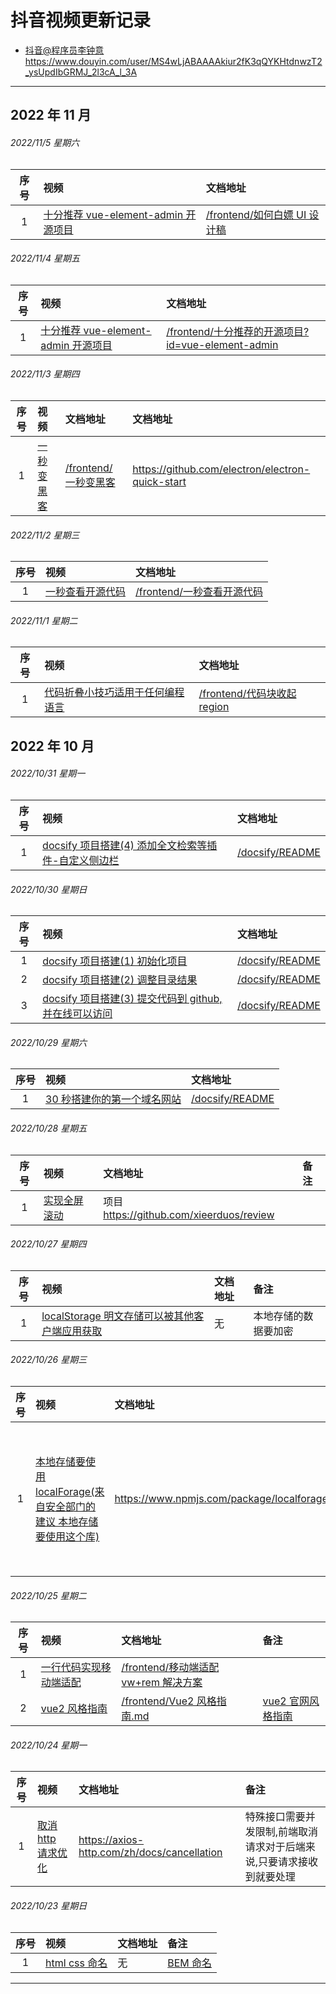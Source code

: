 # 抖音视频更新记录

- [抖音@程序员李钟意](https://www.douyin.com/user/MS4wLjABAAAAkiur2fK3qQYKHtdnwzT2_ysUpdIbGRMJ_2l3cA_l_3A) https://www.douyin.com/user/MS4wLjABAAAAkiur2fK3qQYKHtdnwzT2_ysUpdIbGRMJ_2l3cA_l_3A

---

## 2022 年 11 月

###### 2022/11/5 星期六

| 序号 | 视频                                                                                    | 文档地址                                                   |
| :--: | :-------------------------------------------------------------------------------------- | :--------------------------------------------------------- |
|  1   | [十分推荐 vue-element-admin 开源项目](https://www.douyin.com/video/7162443067272776993) | [/frontend/如何白嫖 UI 设计稿](/frontend/如何白嫖UI设计稿) |

###### 2022/11/4 星期五

| 序号 | 视频                                                                                    | 文档地址                                                                                               |
| :--: | :-------------------------------------------------------------------------------------- | :----------------------------------------------------------------------------------------------------- |
|  1   | [十分推荐 vue-element-admin 开源项目](https://www.douyin.com/video/7161996754227907873) | [/frontend/十分推荐的开源项目?id=vue-element-admin](/frontend/十分推荐的开源项目?id=vue-element-admin) |

###### 2022/11/3 星期四

| 序号 | 视频                                                           | 文档地址                                     | 文档地址                                         |
| :--: | :------------------------------------------------------------- | :------------------------------------------- | :----------------------------------------------- |
|  1   | [一秒变黑客](https://www.douyin.com/video/7161640971799678220) | [/frontend/一秒变黑客](/frontend/一秒变黑客) | https://github.com/electron/electron-quick-start |

###### 2022/11/2 星期三

| 序号 | 视频                                                                 | 文档地址                                                 |
| :--: | :------------------------------------------------------------------- | :------------------------------------------------------- |
|  1   | [一秒查看开源代码](https://www.douyin.com/video/7161275091140087073) | [/frontend/一秒查看开源代码](/frontend/一秒查看开源代码) |

###### 2022/11/1 星期二

| 序号 | 视频                                                                                 | 文档地址                                                  |
| :--: | :----------------------------------------------------------------------------------- | :-------------------------------------------------------- |
|  1   | [代码折叠小技巧适用于任何编程语言](https://www.douyin.com/video/7160892403325439271) | [/frontend/代码块收起 region](/frontend/代码块收起region) |

## 2022 年 10 月

###### 2022/10/31 星期一

| 序号 | 视频                                                                                                    | 文档地址                                           |
| :--: | :------------------------------------------------------------------------------------------------------ | :------------------------------------------------- |
|  1   | [docsify 项目搭建(4) 添加全文检索等插件-自定义侧边栏](https://www.douyin.com/video/7160604149481049377) | [/docsify/README](/docsify/README?id=添加常用插件) |

###### 2022/10/30 星期日

| 序号 | 视频                                                                                                     | 文档地址                           |
| :--: | :------------------------------------------------------------------------------------------------------- | :--------------------------------- |
|  1   | [docsify 项目搭建(1) 初始化项目](https://www.douyin.com/video/7160340339075681548)                       | [/docsify/README](/docsify/README) |
|  2   | [docsify 项目搭建(2) 调整目录结果 ](https://www.douyin.com/video/7160243346802314535)                    | [/docsify/README](/docsify/README) |
|  3   | [docsify 项目搭建(3) 提交代码到 github,并在线可以访问](https://www.douyin.com/video/7160340339075681548) | [/docsify/README](/docsify/README) |

###### 2022/10/29 星期六

| 序号 | 视频                                                                                                                                                             | 文档地址                           |
| :--: | :--------------------------------------------------------------------------------------------------------------------------------------------------------------- | :--------------------------------- |
|  1   | [30 秒搭建你的第一个域名网站](https://www.douyin.com/video/7159882961712647428?modeFrom=userPost&secUid=MS4wLjABAAAAkiur2fK3qQYKHtdnwzT2_ysUpdIbGRMJ_2l3cA_l_3A) | [/docsify/README](/docsify/README) |

###### 2022/10/28 星期五

| 序号 | 视频                                                             | 文档地址                                 | 备注 |
| :--: | :--------------------------------------------------------------- | :--------------------------------------- | :--- |
|  1   | [实现全屏滚动](https://www.douyin.com/video/7159428574464740611) | 项目 https://github.com/xieerduos/review |      |

###### 2022/10/27 星期四

| 序号 | 视频                                                                                              | 文档地址 | 备注                 |
| :--: | :------------------------------------------------------------------------------------------------ | :------- | :------------------- |
|  1   | [localStorage 明文存储可以被其他客户端应用获取](https://www.douyin.com/video/7158472643610561825) | 无       | 本地存储的数据要加密 |

###### 2022/10/26 星期三

| 序号 | 视频                                                                                                                    | 文档地址                                  | 备注                 |
| :--: | :---------------------------------------------------------------------------------------------------------------------- | :---------------------------------------- | :------------------- |
|  1   | [本地存储要使用 localForage(来自安全部门的建议 本地存储要使用这个库)](https://www.douyin.com/video/7158668556664573188) | https://www.npmjs.com/package/localforage | 本地存储的数据要加密 |

###### 2022/10/25 星期二

| 序号 | 视频                                                                       | 文档地址                                                                                                | 备注                                                         |
| :--: | :------------------------------------------------------------------------- | :------------------------------------------------------------------------------------------------------ | :----------------------------------------------------------- |
|  1   | [一行代码实现移动端适配](https://www.douyin.com/video/7158472643610561825) | [/frontend/移动端适配 vw+rem 解决方案](/frontend/移动端适配vw+rem解决方案?id=移动端适配-vwrem-解决方案) |                                                              |
|  2   | [vue2 风格指南](https://www.douyin.com/video/7158130165665598731)          | [/frontend/Vue2 风格指南.md](/frontend/Vue2风格指南?id=vue2-风格指南)                                   | [vue2 官网风格指南](https://v2.cn.vuejs.org/v2/style-guide/) |

###### 2022/10/24 星期一

| 序号 | 视频                                                                   | 文档地址                                    | 备注                                                                 |
| :--: | :--------------------------------------------------------------------- | :------------------------------------------ | :------------------------------------------------------------------- |
|  1   | [取消 http 请求优化](https://www.douyin.com/video/7157769195407559974) | https://axios-http.com/zh/docs/cancellation | 特殊接口需要并发限制,前端取消请求对于后端来说,只要请求接收到就要处理 |

###### 2022/10/23 星期日

| 序号 | 视频                                                              | 文档地址 | 备注                                         |
| :--: | :---------------------------------------------------------------- | :------- | :------------------------------------------- |
|  1   | [html css 命名](https://www.douyin.com/video/7157725337302994214) | 无       | [BEM 命名](https://getbem.com/introduction/) |

---
